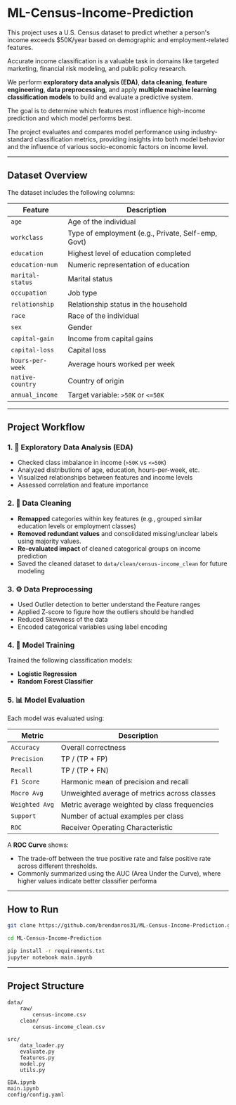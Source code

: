 # ML-Census-Income-Prediction

This project uses a U.S. Census dataset to predict whether a person's income exceeds $50K/year based on demographic and employment-related features.

Accurate income classification is a valuable task in domains like targeted marketing, financial risk modeling, and public policy research.

We perform **exploratory data analysis (EDA)**, **data cleaning**, **feature engineering**, **data preprocessing**, and apply **multiple machine learning classification models** to build and evaluate a predictive system. 

The goal is to determine which features most influence high-income prediction and which model performs best.

The project evaluates and compares model performance using industry-standard classification metrics, providing insights into both model behavior and the influence of various socio-economic factors on income level.

---

## Dataset Overview

The dataset includes the following columns:

| Feature | Description |
|---------|-------------|
| `age` | Age of the individual |
| `workclass` | Type of employment (e.g., Private, Self-emp, Govt) |
| `education` | Highest level of education completed |
| `education-num` | Numeric representation of education |
| `marital-status` | Marital status |
| `occupation` | Job type |
| `relationship` | Relationship status in the household |
| `race` | Race of the individual |
| `sex` | Gender |
| `capital-gain` | Income from capital gains |
| `capital-loss` | Capital loss |
| `hours-per-week` | Average hours worked per week |
| `native-country` | Country of origin |
| `annual_income` | Target variable: `>50K` or `<=50K` |

---

## Project Workflow

### 1. 🧼 Exploratory Data Analysis (EDA)
- Checked class imbalance in income (`>50K` vs `<=50K`)
- Analyzed distributions of age, education, hours-per-week, etc.
- Visualized relationships between features and income levels
- Assessed correlation and feature importance

### 2. 🧽 Data Cleaning
- **Remapped** categories within key features (e.g., grouped similar education levels or employment classes)
- **Removed redundant values** and consolidated missing/unclear labels using majority values.
- **Re-evaluated impact** of cleaned categorical groups on income prediction
- Saved the cleaned dataset to `data/clean/census-income_clean` for future modeling

### 3. ⚙️ Data Preprocessing
- Used Outlier detection to better understand the Feature ranges
- Applied Z-score to figure how the outliers should be handled
- Reduced Skewness of the data
- Encoded categorical variables using label encoding

### 4. 🤖 Model Training
Trained the following classification models:

- **Logistic Regression**
- **Random Forest Classifier**

### 5. 📊 Model Evaluation

Each model was evaluated using:

| Metric | Description |
|--------|-------------|
| `Accuracy` | Overall correctness |
| `Precision` | TP / (TP + FP) |
| `Recall` | TP / (TP + FN) |
| `F1 Score` | Harmonic mean of precision and recall |
| `Macro Avg` | Unweighted average of metrics across classes |
| `Weighted Avg` | Metric average weighted by class frequencies |
| `Support` | Number of actual examples per class |
| `ROC` | Receiver Operating Characteristic

A **ROC Curve** shows: 
- The trade-off between the true positive rate and false positive rate across different thresholds. 
- Commonly summarized using the AUC (Area Under the Curve), where higher values indicate better classifier performa

---

## How to Run
```bash
git clone https://github.com/brendanros31/ML-Census-Income-Prediction.git

cd ML-Census-Income-Prediction

pip install -r requirements.txt
jupyter notebook main.ipynb
```

---

## Project Structure
```
data/
    raw/
        census-income.csv
    clean/
        census-income_clean.csv

src/
    data_loader.py
    evaluate.py
    features.py
    model.py
    utils.py

EDA.ipynb
main.ipynb
config/config.yaml
```
